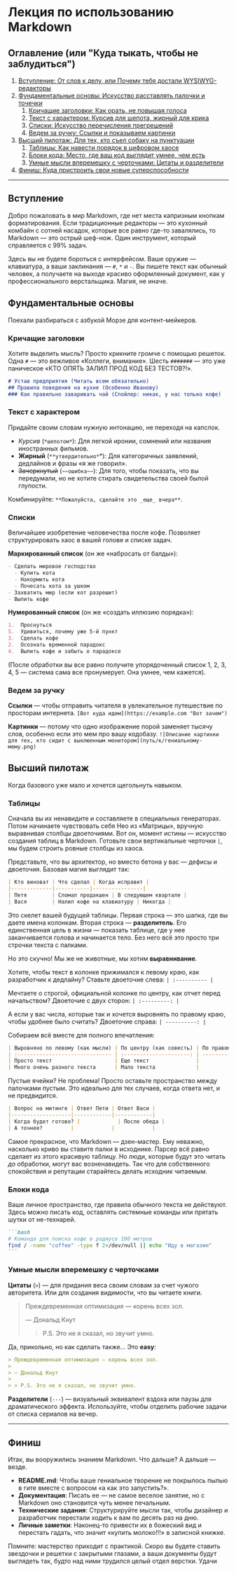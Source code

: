 # Лекция по использованию Markdown

## Оглавление (или "Куда тыкать, чтобы не заблудиться")

1.  [Вступление: От слов к делу, или Почему тебя достали WYSIWYG-редакторы](#вступление)
2.  [Фундаментальные основы: Искусство расставлять палочки и точечки](#фундаментальные-основы)
    1.  [Кричащие заголовки: Как орать, не повышая голоса](#кричащие-заголовки)
    2.  [Текст с характером: Курсив для шепота, жирный для крика](#текст-с-характером)
    3.  [Списки: Искусство перечисления прегрешений](#списки)
    4.  [Ведем за ручку: Ссылки и показываем картинки](#ведем-за-ручку)
3.  [Высший пилотаж: Для тех, кто съел собаку на пунктуации](#высший-пилотаж)
    1.  [Таблицы: Как навести порядок в цифровом хаосе](#таблицы)
    2.  [Блоки кода: Место, где ваш код выглядит умнее, чем есть](#блоки-кода)
    3.  [Умные мысли вперемешку с черточками: Цитаты и разделители](#умные-мысли-вперемешку-с-черточками)
4.  [Финиш: Куда пристроить свои новые суперспособности](#финиш)

---

## Вступление

Добро пожаловать в мир Markdown, где нет места капризным кнопкам форматирования. Если традиционные редакторы — это кухонный комбайн с сотней насадок, которые все равно где-то завалялись, то Markdown — это острый шеф-нож. Один инструмент, который справляется с 99% задач.

Здесь вы не будете бороться с интерфейсом. Ваше оружие — клавиатура, а ваши заклинания — `#`, `*` и `-`. Вы пишете текст как обычный человек, а получаете на выходе красиво оформленный документ, как у профессионального верстальщика. Магия, не иначе.

## Фундаментальные основы

Поехали разбираться с азбукой Морзе для контент-мейкеров.

### Кричащие заголовки

Хотите выделить мысль? Просто крикните громче с помощью решеток. Одна `#` — это вежливое «Коллеги, внимание». Шесть `#######` — это уже паническое «КТО ОПЯТЬ ЗАЛИЛ ПРОД КОД БЕЗ ТЕСТОВ?!».

```markdown
# Устав предприятия (Читать всем обязательно)
## Правила поведения на кухне (Особенно Иванову)
### Как правильно заваривать чай (Спойлер: никак, у нас только кофе)
```

### Текст с характером

Придайте своим словам нужную интонацию, не переходя на капслок.

*   *Курсив* (`*шепотом*`): Для легкой иронии, сомнений или названия иностранных фильмов.
*   **Жирный** (`**утвердительно*`*): Для категоричных заявлений, дедлайнов и фразы «я же говорил».
*   ~~Зачеркнутый~~ (`~~ошибка~~`): Для того, чтобы показать, что вы передумали, но не хотите стирать свидетельства своей былой глупости.

Комбинируйте: `**Пожалуйста, сделайте это _еще_ вчера**`.

### Списки

Величайшее изобретение человечества после кофе. Позволяет структурировать хаос в вашей голове и списке задач.

**Маркированный список** (он же «набросать от балды»):
```markdown
- Сделать мировое господство
  - Купить кота
  - Накормить кота
  - Почесать кота за ушком
- Захватить мир (если кот разрешит)
- Выпить кофе
```

**Нумерованный список** (он же «создать иллюзию порядка»):
```markdown
1.  Проснуться
5.  Удивиться, почему уже 5-й пункт
3.  Сделать кофе
2.  Осознать временной парадокс
4.  Выпить кофе и забыть о парадоксе
```
(После обработки вы все равно получите упорядоченный список 1, 2, 3, 4, 5 — система сама все пронумерует. Она умнее, чем кажется).

### Ведем за ручку

**Ссылки** — чтобы отправить читателя в увлекательное путешествие по просторам интернета.
`[Вот куда идем](https://example.com "Вот зачем")`

**Картинки** — потому что одно изображение порой заменяет тысячу слов, особенно если это мем про вашу кодобазу.
`![Описание картинки для тех, кто сидит с выклюенным монитором](путь/к/гениальному-мему.png)`

## Высший пилотаж

Когда базового уже мало и хочется щегольнуть навыком.

### Таблицы

Сначала вы их ненавидите и составляете в специальных генераторах. Потом начинаете чувствовать себя Нео из «Матрицы», вручную выравнивая столбцы двоеточиями. Вот он, момент истины — искусство создания таблиц в Markdown. Готовьте свои вертикальные черточки `|`, мы будем строить ровные столбцы из хаоса.

Представьте, что вы архитектор, но вместо бетона у вас — дефисы и двоеточия. Базовая магия выглядит так:

```markdown
| Кто виноват | Что сделал | Когда исправит |
|-------------|-----------|----------------|
| Петя        | Сломал продакшен | В следующем квартале |
| Вася        | Налил кофе на клавиатуру | Никогда |
```

Это скелет вашей будущей таблицы. Первая строка — это шапка, где вы даете имена колонкам. Вторая строка — **разделитель**. Его единственная цель в жизни — показать таблице, где у нее заканчивается голова и начинается тело. Без него всё это просто три строчки текста с палками.

Но это скучно! Мы же не животные, мы хотим **выравнивание**.

Хотите, чтобы текст в колонке прижимался к левому краю, как разработчик к дедлайну? Ставьте двоеточие слева:
`| :---------- |`

Мечтаете о строгой, официальной колонке по центру, как отчет перед начальством? Двоеточие с двух сторон:
`| :---------: |`

А если у вас числа, которые так и хочется выровнять по правому краю, чтобы удобнее было считать? Двоеточие справа:
`| ----------: |`

Собираем всё вместе для полного впечатления:

```markdown
| Выровняно по левому (как мысли) | По центру (как совесть) | По правому (как цифры в отчете) |
| :------------------------------ | :---------------------: | ------------------------------: |
| Просто текст                    | Еще текст               |                            1024 |
| Много очень разного текста      | Мало текста             |                               1 |
```

Пустые ячейки? Не проблема! Просто оставьте пространство между палочками пустым. Это идеально для тех случаев, когда ответа нет, и не предвидится.

```markdown
| Вопрос на митинге | Ответ Пети | Ответ Васи |
|-------------------|------------|------------|
| Когда будет готово? |            | После обеда |
| А точнее?         |            |            |
```

Самое прекрасное, что Markdown — дзен-мастер. Ему неважно, насколько криво вы ставите палки в исходнике. Парсер всё равно сделает из этого красивую таблицу. Но люди, которые будут это читать *до* обработки, могут вас возненавидеть. Так что для собственного спокойствия и репутации старайтесь делать исходник читаемым.
### Блоки кода

Ваше личное пространство, где правила обычного текста не действуют. Здесь можно писать код, оставлять системные команды или прятать шутки от не-технарей.

````markdown
```bash
# Команда для поиска кофе в радиусе 100 метров
find / -name "coffee" -type f 2>/dev/null || echo "Иду в магазин"
```
````

### Умные мысли вперемешку с черточками

**Цитаты** (`>`) — для придания веса своим словам за счет чужого авторитета. Или для создания видимости, что вы читаете книги.

> Преждевременная оптимизация — корень всех зол.
>
> — Дональд Кнут
>
> > P.S. Это не я сказал, но звучит умно.

Да, прикольно, но как сделать также... Это **easy**:

```markdown
> Преждевременная оптимизация — корень всех зол.
>
> — Дональд Кнут
>
> > P.S. Это не я сказал, но звучит умно.
```

**Разделители** (`---`) — визуальный эквивалент вздоха или паузы для драматического эффекта. Используйте, чтобы отделить рабочие задачи от списка сериалов на вечер.

---

## Финиш

Итак, вы вооружились знанием Markdown. Что дальше? А дальше — везде.

*   **README.md**: Чтобы ваше гениальное творение не покрылось пылью в гите вместе с вопросом «а как это запустить?».
*   **Документация**: Писать ее — не самое веселое занятие, но с Markdown оно становится чуть менее печальным.
*   **Технические задания**: Структурируйте мысли так, чтобы дизайнер и разработчик перестали ходить к вам по десять раз на дню.
*   **Личные заметки**: Наконец-то привести их в божеский вид и перестать гадать, что значит «купить молоко!!!» в записной книжке.

Помните: мастерство приходит с практикой. Скоро вы будете ставить звездочки и решетки с закрытыми глазами, а ваши документы будут выглядеть так, будто над ними трудился целый отдел верстки. Удачи
